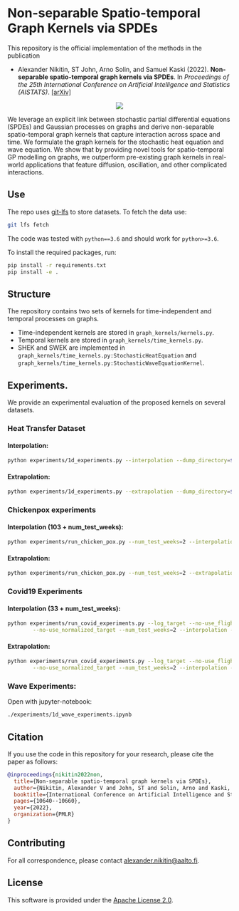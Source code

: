 # Non-separable Spatio-temporal Graph Kernels via SPDEs

This repository is the official implementation of the methods in the publication
* Alexander Nikitin, ST John, Arno Solin, and Samuel Kaski (2022). **Non-separable spatio-temporal graph kernels via SPDEs**. In *Proceedings of the 25th International Conference on Artificial Intelligence and Statistics (AISTATS)*. [[arXiv]](https://arxiv.org/abs/2111.08524) 

<p align="center">
  <img src="data/gp_on_graphs_teaser.png" />
</p>


We leverage an explicit link between stochastic partial differential equations (SPDEs) and Gaussian processes on graphs and derive non-separable spatio-temporal graph kernels that capture interaction across space and time. We formulate the graph kernels for the stochastic heat equation and wave equation. We show that by providing novel tools for spatio-temporal GP modelling on graphs, we outperform pre-existing graph kernels in real-world applications that feature diffusion, oscillation, and other complicated interactions.

## Use
The repo uses [git-lfs](https://git-lfs.github.com/) to store datasets. To fetch the data use:
```bash
git lfs fetch
```

The code was tested with `python==3.6` and should work for `python>=3.6`.

To install the required packages, run:
```bash
pip install -r requirements.txt
pip install -e .
```

## Structure
The repository contains two sets of kernels for time-independent and temporal processes on graphs.
* Time-independent kernels are stored in `graph_kernels/kernels.py`.
* Temporal kernels are stored in `graph_kernels/time_kernels.py`.
* SHEK and SWEK are implemented in `graph_kernels/time_kernels.py:StochasticHeatEquation` and `graph_kernels/time_kernels.py:StochasticWaveEquationKernel`.

## Experiments.
We provide an experimental evaluation of the proposed kernels on several datasets.

### Heat Transfer Dataset
#### Interpolation:
```bash
python experiments/1d_experiments.py --interpolation --dump_directory=$PATH_TO_RESULTS
```

#### Extrapolation:
```bash
python experiments/1d_experiments.py --extrapolation --dump_directory=$PATH_TO_RESULTS
```

### Chickenpox experiments
#### Interpolation (103 + num_test_weeks):
```bash
python experiments/run_chicken_pox.py --num_test_weeks=2 --interpolation --dump_directory=$PATH_TO_RESULTS
```

#### Extrapolation:
```bash
python experiments/run_chicken_pox.py --num_test_weeks=2 --extrapolation --dump_directory=$PATH_TO_RESULTS
```


### Covid19 Experiments
#### Interpolation (33 + num_test_weeks):
```bash
python experiments/run_covid_experiments.py --log_target --no-use_flight_graph \
        --no-use_normalized_target --num_test_weeks=2 --interpolation --dump_directory=$PATH_TO_RESULTS
```

#### Extrapolation:
```bash
python experiments/run_covid_experiments.py --log_target --no-use_flight_graph \
        --no-use_normalized_target --num_test_weeks=2 --interpolation --dump_directory=$PATH_TO_RESULTS
```


### Wave Experiments:
Open with jupyter-notebook:
```bash
./experiments/1d_wave_experiments.ipynb
```

## Citation
If you use the code in this repository for your research, please cite the paper as follows:
```bibtex
@inproceedings{nikitin2022non,
  title={Non-separable spatio-temporal graph kernels via SPDEs},
  author={Nikitin, Alexander V and John, ST and Solin, Arno and Kaski, Samuel},
  booktitle={International Conference on Artificial Intelligence and Statistics},
  pages={10640--10660},
  year={2022},
  organization={PMLR}
}
```

## Contributing
For all correspondence, please contact alexander.nikitin@aalto.fi.

## License
This software is provided under the [Apache License 2.0](LICENSE).

